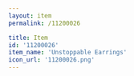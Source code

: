 ```yaml
---
layout: item
permalink: /11200026

title: Item
id: '11200026'
item_name: 'Unstoppable Earrings'
icon_url: '11200026.png'
---
```

